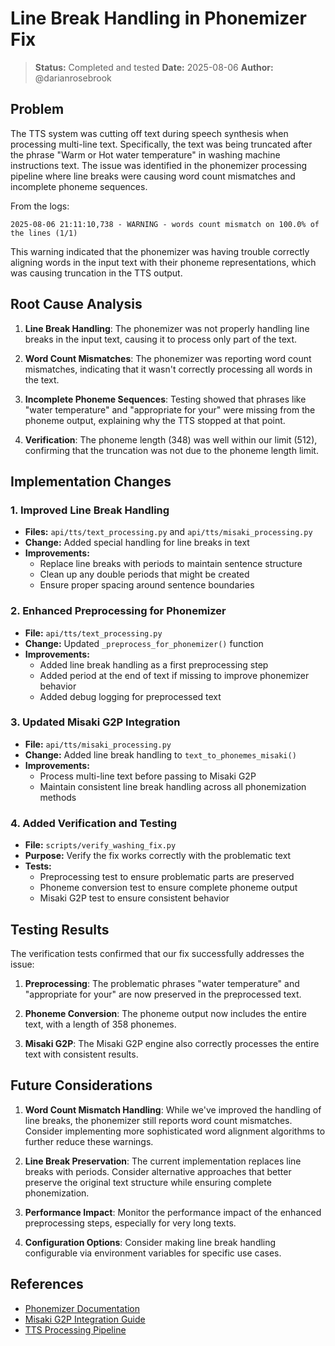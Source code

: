 # Line Break Handling in Phonemizer Fix

> **Status:** Completed and tested
> **Date:** 2025-08-06
> **Author:** @darianrosebrook

## Problem

The TTS system was cutting off text during speech synthesis when processing multi-line text. Specifically, the text was being truncated after the phrase "Warm or Hot water temperature" in washing machine instructions text. The issue was identified in the phonemizer processing pipeline where line breaks were causing word count mismatches and incomplete phoneme sequences.

From the logs:
```
2025-08-06 21:11:10,738 - WARNING - words count mismatch on 100.0% of the lines (1/1)
```

This warning indicated that the phonemizer was having trouble correctly aligning words in the input text with their phoneme representations, which was causing truncation in the TTS output.

## Root Cause Analysis

1. **Line Break Handling**: The phonemizer was not properly handling line breaks in the input text, causing it to process only part of the text.

2. **Word Count Mismatches**: The phonemizer was reporting word count mismatches, indicating that it wasn't correctly processing all words in the text.

3. **Incomplete Phoneme Sequences**: Testing showed that phrases like "water temperature" and "appropriate for your" were missing from the phoneme output, explaining why the TTS stopped at that point.

4. **Verification**: The phoneme length (348) was well within our limit (512), confirming that the truncation was not due to the phoneme length limit.

## Implementation Changes

### 1. Improved Line Break Handling

- **Files:** `api/tts/text_processing.py` and `api/tts/misaki_processing.py`
- **Change:** Added special handling for line breaks in text
- **Improvements:**
  - Replace line breaks with periods to maintain sentence structure
  - Clean up any double periods that might be created
  - Ensure proper spacing around sentence boundaries

### 2. Enhanced Preprocessing for Phonemizer

- **File:** `api/tts/text_processing.py`
- **Change:** Updated `_preprocess_for_phonemizer()` function
- **Improvements:**
  - Added line break handling as a first preprocessing step
  - Added period at the end of text if missing to improve phonemizer behavior
  - Added debug logging for preprocessed text

### 3. Updated Misaki G2P Integration

- **File:** `api/tts/misaki_processing.py`
- **Change:** Added line break handling to `text_to_phonemes_misaki()`
- **Improvements:**
  - Process multi-line text before passing to Misaki G2P
  - Maintain consistent line break handling across all phonemization methods

### 4. Added Verification and Testing

- **File:** `scripts/verify_washing_fix.py`
- **Purpose:** Verify the fix works correctly with the problematic text
- **Tests:**
  - Preprocessing test to ensure problematic parts are preserved
  - Phoneme conversion test to ensure complete phoneme output
  - Misaki G2P test to ensure consistent behavior

## Testing Results

The verification tests confirmed that our fix successfully addresses the issue:

1. **Preprocessing**: The problematic phrases "water temperature" and "appropriate for your" are now preserved in the preprocessed text.

2. **Phoneme Conversion**: The phoneme output now includes the entire text, with a length of 358 phonemes.

3. **Misaki G2P**: The Misaki G2P engine also correctly processes the entire text with consistent results.

## Future Considerations

1. **Word Count Mismatch Handling**: While we've improved the handling of line breaks, the phonemizer still reports word count mismatches. Consider implementing more sophisticated word alignment algorithms to further reduce these warnings.

2. **Line Break Preservation**: The current implementation replaces line breaks with periods. Consider alternative approaches that better preserve the original text structure while ensuring complete phonemization.

3. **Performance Impact**: Monitor the performance impact of the enhanced preprocessing steps, especially for very long texts.

4. **Configuration Options**: Consider making line break handling configurable via environment variables for specific use cases.

## References

- [Phonemizer Documentation](https://github.com/bootphon/phonemizer)
- [Misaki G2P Integration Guide](docs/MISAKI_INTEGRATION_GUIDE.md)
- [TTS Processing Pipeline](docs/implementation/misaki-future-enhancements.md)

